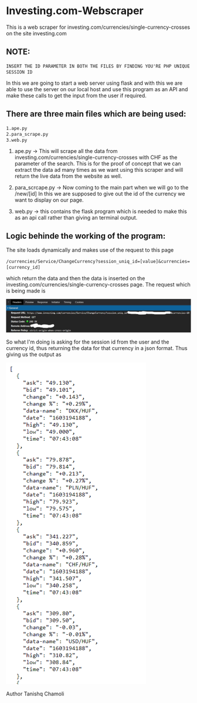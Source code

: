 # Investing.com-Webscraper
This is a web scraper for investing.com/currencies/single-currency-crosses on the site investing.com

## NOTE:
    INSERT THE ID PARAMETER IN BOTH THE FILES BY FINDING YOU'RE PHP UNIQUE SESSION ID

In this we are going to start a web server using flask and with this we are able to use the server on our local host and use this program as an API and make these calls to get the input from the user if required.

## There are three main files which are being used:
    1.ape.py
    2.para_scrape.py
    3.web.py

1. ape.py -> This will scrape all the data from investing.com/currencies/single-currency-crosses with CHF as the parameter of the search.
This is for the proof of concept that we can extract the data ad many times as we want using this scraper and will return the
live data from the website as well.


2. para_scrcape.py -> Now coming to the main part when we will go to the /new/[id]
In this we are supposed to give out the id of the currency we want to display on our page.

3. web.py -> this contains the flask program which is needed to make this as an api call rather than giving an terminal output.

## Logic behinde the working of the program:
The site loads dynamically and makes use of the request to this page 

    /currencies/Service/ChangeCurrency?session_uniq_id=[value]&currencies=[currency_id]

which return the data and then the data is inserted on the investing.com/currencies/single-currency-crosses page.
The request which is being made is

![alt text](https://github.com/TanishqChamoli/Investing.com-Webscraper/blob/main/Images/Request.jpg)

So what I'm doing is asking for the session id from the user and the currency id, thus returning the data for that currency in a json format.
Thus giving us the output as

![alt text](https://github.com/TanishqChamoli/Investing.com-Webscraper/blob/main/Images/Output.png)


Author Tanishq Chamoli
